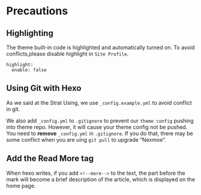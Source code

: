 # Precautions

## Highlighting
The theme built-in code is highlighted and automatically turned on. To avoid conflicts,please disable highlight in `Site Profile`.
```
highlight:
  enable: false
```

## Using Git with Hexo
As we said at the Strat Using, we use `_config.example.yml` to avoid conflict in git.

We also add `_config.yml` to `.gitignore` to prevent our `theme config` pushing into theme repo. However, it will cause your theme config not be pushed. You need to **remove** `_config.yml` in `.gitignore`. If you do that, there may be some conflict when you are uing `git pull` to upgrade “Nexmoe”.

## Add the Read More tag

When hexo writes, if you add `<!--more-->` to the text, the part before the mark will become a brief description of the article, which is displayed on the home page.